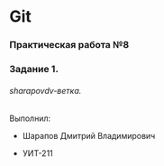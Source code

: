 # Git
### Практическая работа №8
### Задание 1.
###### sharapovdv-ветка. 

Выполнил:
* Шарапов Дмитрий Владимирович

* УИТ-211